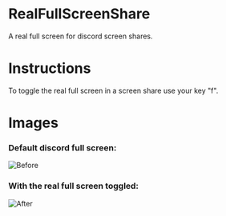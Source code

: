 # RealFullScreenShare
A real full screen for discord screen shares.

# Instructions
To toggle the real full screen in a screen share use your key "f".

# Images
### Default discord full screen:
![Before](https://lh3.googleusercontent.com/u/0/drive-viewer/AAOQEOQAdZTDaZdhBUaqZiifeA9ppt4YFOhVnfE_b0x_cy0bIJO2X-M4p4jl2SU8hRGeOe3KNr0iDgJQFjY3KMThRd2AtQ8k=w1325-h627)

### With the real full screen toggled:
![After](https://lh3.googleusercontent.com/u/0/drive-viewer/AAOQEOQBnqpMAg-8gG_0BMvAIs5vWk5h8Ug49Kz2JilzTlQi8j_eN9QcQ1QeT-H6eq_5FIFLDO4svqzCyHPIVXE-je8JQZuCUw=w1325-h627)